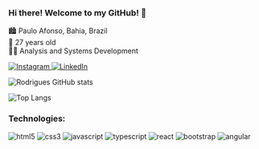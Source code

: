### Hi there! Welcome to my GitHub! 👋

 🏙️ Paulo Afonso, Bahia, Brazil<br>
 🎂 27 years old<br>
👩‍💻 Analysis and Systems Development<br>

<p align="left">
  <a href="https://www.instagram.com/_camila.rodriggues/">
    <img src="https://img.shields.io/badge/Instagram-E4405F?style=for-the-badge&logo=instagram&logoColor=white" alt="Instagram" />
  </a>
  <a href="https://www.linkedin.com/in/camila-rodrigues-3097b7253">
    <img src="https://img.shields.io/badge/LinkedIn-0077B5?style=for-the-badge&logo=linkedin&logoColor=white" alt="LinkedIn" />
  </a>
</p>

<p align="left">
  <img src="https://github-readme-stats.vercel.app/api?username=camilarodriggues&show_icons=true&theme=radical" alt="Rodrigues GitHub stats" />
</p>

<p align="left">
  <img src="https://github-readme-stats.vercel.app/api/top-langs/?username=camilarodriggues&layout=compact" alt="Top Langs" />
</p>

### Technologies:

<div align="left">
    <img alt="html5" src="https://img.shields.io/badge/HTML5-E34F26?style=for-the-badge&logo=html5&logoColor=white"/>
    <img alt="css3" src="https://img.shields.io/badge/CSS3-1572B6?style=for-the-badge&logo=css3&logoColor=white"/>
    <img alt="javascript" src="https://img.shields.io/badge/JavaScript-F7DF1E?style=for-the-badge&logo=javascript&logoColor=black"/>
    <img alt="typescript" src="https://img.shields.io/badge/TypeScript-3178C6?style=for-the-badge&logo=typescript&logoColor=white"/>
    <img alt="react" src="https://img.shields.io/badge/React-20232A?style=for-the-badge&logo=react&logoColor=61DAFB"/>
    <img alt="bootstrap" src="https://img.shields.io/badge/Bootstrap-563D7C?style=for-the-badge&logo=bootstrap&logoColor=white"/>
    <img alt="angular" src="https://img.shields.io/badge/Angular-DF1E1E?style=for-the-badge&logo=angular&logoColor=white"/>
</div>


